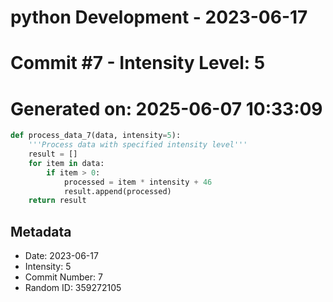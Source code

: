 ﻿# python Development - 2023-06-17
# Commit #7 - Intensity Level: 5
# Generated on: 2025-06-07 10:33:09
```python
def process_data_7(data, intensity=5):
    '''Process data with specified intensity level'''
    result = []
    for item in data:
        if item > 0:
            processed = item * intensity + 46
            result.append(processed)
    return result
```
## Metadata
- Date: 2023-06-17
- Intensity: 5
- Commit Number: 7
- Random ID: 359272105
